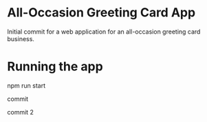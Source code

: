 # All-Occasion Greeting Card App

Initial commit for a web application for an all-occasion greeting card business.

# Running the app

npm run start

commit

commit 2